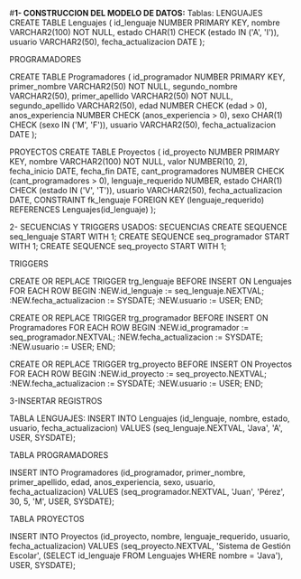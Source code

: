 #**1- CONSTRUCCION DEL MODELO DE DATOS:**
Tablas:
LENGUAJES
CREATE TABLE Lenguajes (
    id_lenguaje NUMBER PRIMARY KEY,
    nombre VARCHAR2(100) NOT NULL,
    estado CHAR(1) CHECK (estado IN ('A', 'I')),
    usuario VARCHAR2(50),
    fecha_actualizacion DATE
);

PROGRAMADORES

CREATE TABLE Programadores (
    id_programador NUMBER PRIMARY KEY,
    primer_nombre VARCHAR2(50) NOT NULL,
    segundo_nombre VARCHAR2(50),
    primer_apellido VARCHAR2(50) NOT NULL,
    segundo_apellido VARCHAR2(50),
    edad NUMBER CHECK (edad > 0),
    anos_experiencia NUMBER CHECK (anos_experiencia > 0),
    sexo CHAR(1) CHECK (sexo IN ('M', 'F')),
    usuario VARCHAR2(50),
    fecha_actualizacion DATE
);


PROYECTOS
CREATE TABLE Proyectos (
    id_proyecto NUMBER PRIMARY KEY,
    nombre VARCHAR2(100) NOT NULL,
    valor NUMBER(10, 2),
    fecha_inicio DATE,
    fecha_fin DATE,
    cant_programadores NUMBER CHECK (cant_programadores > 0),
    lenguaje_requerido NUMBER,
    estado CHAR(1) CHECK (estado IN ('V', 'T')),
    usuario VARCHAR2(50),
    fecha_actualizacion DATE,
    CONSTRAINT fk_lenguaje FOREIGN KEY (lenguaje_requerido) REFERENCES Lenguajes(id_lenguaje)
);

2- SECUENCIAS Y TRIGGERS USADOS:
SECUENCIAS 
CREATE SEQUENCE seq_lenguaje START WITH 1;
CREATE SEQUENCE seq_programador START WITH 1;
CREATE SEQUENCE seq_proyecto START WITH 1;

TRIGGERS

CREATE OR REPLACE TRIGGER trg_lenguaje
BEFORE INSERT ON Lenguajes
FOR EACH ROW
BEGIN
    :NEW.id_lenguaje := seq_lenguaje.NEXTVAL;
    :NEW.fecha_actualizacion := SYSDATE;
    :NEW.usuario := USER;
END;

CREATE OR REPLACE TRIGGER trg_programador
BEFORE INSERT ON Programadores
FOR EACH ROW
BEGIN
    :NEW.id_programador := seq_programador.NEXTVAL;
    :NEW.fecha_actualizacion := SYSDATE;
    :NEW.usuario := USER;
END;

CREATE OR REPLACE TRIGGER trg_proyecto
BEFORE INSERT ON Proyectos
FOR EACH ROW
BEGIN
    :NEW.id_proyecto := seq_proyecto.NEXTVAL;
    :NEW.fecha_actualizacion := SYSDATE;
    :NEW.usuario := USER;
END;

3-INSERTAR REGISTROS

TABLA LENGUAJES:
INSERT INTO Lenguajes (id_lenguaje, nombre, estado, usuario, fecha_actualizacion) VALUES (seq_lenguaje.NEXTVAL, 'Java', 'A', USER, SYSDATE);


TABLA PROGRAMADORES

INSERT INTO Programadores (id_programador, primer_nombre, primer_apellido, edad, anos_experiencia, sexo, usuario, fecha_actualizacion) VALUES (seq_programador.NEXTVAL, 'Juan', 'Pérez', 30, 5, 'M', USER, SYSDATE);

TABLA PROYECTOS

INSERT INTO Proyectos (id_proyecto, nombre, lenguaje_requerido, usuario, fecha_actualizacion) VALUES (seq_proyecto.NEXTVAL, 'Sistema de Gestión Escolar', (SELECT id_lenguaje FROM Lenguajes WHERE nombre = 'Java'), USER, SYSDATE);






